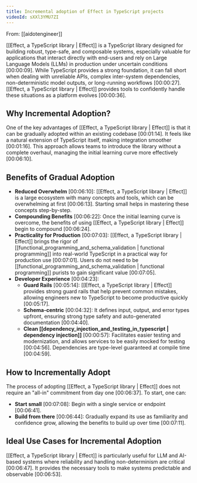 ```yaml
---
title: Incremental adoption of Effect in TypeScript projects
videoId: sXXl3YMU7ZI
---
```


From: [[aidotengineer]] <br/> 

[[Effect, a TypeScript library | Effect]] is a TypeScript library designed for building robust, type-safe, and composable systems, especially valuable for applications that interact directly with end-users and rely on Large Language Models (LLMs) in production under uncertain conditions <a class="yt-timestamp" data-t="00:00:09">[00:00:09]</a>. While TypeScript provides a strong foundation, it can fall short when dealing with unreliable APIs, complex inter-system dependencies, non-deterministic model outputs, or long-running workflows <a class="yt-timestamp" data-t="00:00:27">[00:00:27]</a>. [[Effect, a TypeScript library | Effect]] provides tools to confidently handle these situations as a platform evolves <a class="yt-timestamp" data-t="00:00:36">[00:00:36]</a>.

## Why Incremental Adoption?

One of the key advantages of [[Effect, a TypeScript library | Effect]] is that it can be gradually adopted within an existing codebase <a class="yt-timestamp" data-t="00:01:14">[00:01:14]</a>. It feels like a natural extension of TypeScript itself, making integration smoother <a class="yt-timestamp" data-t="00:01:16">[00:01:16]</a>. This approach allows teams to introduce the library without a complete overhaul, managing the initial learning curve more effectively <a class="yt-timestamp" data-t="00:06:10">[00:06:10]</a>.

## Benefits of Gradual Adoption

*   **Reduced Overwhelm** <a class="yt-timestamp" data-t="00:06:10">[00:06:10]</a>: [[Effect, a TypeScript library | Effect]] is a large ecosystem with many concepts and tools, which can be overwhelming at first <a class="yt-timestamp" data-t="00:06:13">[00:06:13]</a>. Starting small helps in mastering these concepts step-by-step.
*   **Compounding Benefits** <a class="yt-timestamp" data-t="00:06:22">[00:06:22]</a>: Once the initial learning curve is overcome, the benefits of using [[Effect, a TypeScript library | Effect]] begin to compound <a class="yt-timestamp" data-t="00:06:24">[00:06:24]</a>.
*   **Practicality for Production** <a class="yt-timestamp" data-t="00:07:03">[00:07:03]</a>: [[Effect, a TypeScript library | Effect]] brings the rigor of [[functional_programming_and_schema_validation | functional programming]] into real-world TypeScript in a practical way for production use <a class="yt-timestamp" data-t="00:07:01">[00:07:01]</a>. Users do not need to be [[functional_programming_and_schema_validation | functional programming]] purists to gain significant value <a class="yt-timestamp" data-t="00:07:05">[00:07:05]</a>.
*   **Developer Experience** <a class="yt-timestamp" data-t="00:04:23">[00:04:23]</a>:
    *   **Guard Rails** <a class="yt-timestamp" data-t="00:05:14">[00:05:14]</a>: [[Effect, a TypeScript library | Effect]] provides strong guard rails that help prevent common mistakes, allowing engineers new to TypeScript to become productive quickly <a class="yt-timestamp" data-t="00:05:17">[00:05:17]</a>.
    *   **Schema-centric** <a class="yt-timestamp" data-t="00:04:32">[00:04:32]</a>: It defines input, output, and error types upfront, ensuring strong type safety and auto-generated documentation <a class="yt-timestamp" data-t="00:04:40">[00:04:40]</a>.
    *   **Clean [[dependency_injection_and_testing_in_typescript | dependency injection]]** <a class="yt-timestamp" data-t="00:00:57">[00:00:57]</a>: Facilitates easier testing and modernization, and allows services to be easily mocked for testing <a class="yt-timestamp" data-t="00:04:56">[00:04:56]</a>. Dependencies are type-level guaranteed at compile time <a class="yt-timestamp" data-t="00:04:59">[00:04:59]</a>.

## How to Incrementally Adopt

The process of adopting [[Effect, a TypeScript library | Effect]] does not require an "all-in" commitment from day one <a class="yt-timestamp" data-t="00:06:37">[00:06:37]</a>. To start, one can:
*   **Start small** <a class="yt-timestamp" data-t="00:07:08">[00:07:08]</a>: Begin with a single service or endpoint <a class="yt-timestamp" data-t="00:06:41">[00:06:41]</a>.
*   **Build from there** <a class="yt-timestamp" data-t="00:06:44">[00:06:44]</a>: Gradually expand its use as familiarity and confidence grow, allowing the benefits to build up over time <a class="yt-timestamp" data-t="00:07:11">[00:07:11]</a>.

## Ideal Use Cases for Incremental Adoption

[[Effect, a TypeScript library | Effect]] is particularly useful for LLM and AI-based systems where reliability and handling non-determinism are critical <a class="yt-timestamp" data-t="00:06:47">[00:06:47]</a>. It provides the necessary tools to make systems predictable and observable <a class="yt-timestamp" data-t="00:06:53">[00:06:53]</a>.